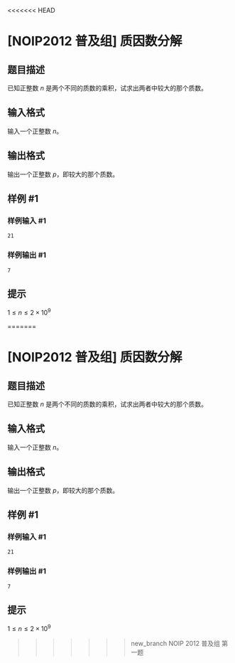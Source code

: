 <<<<<<< HEAD
# [NOIP2012 普及组] 质因数分解

## 题目描述

已知正整数 $n$ 是两个不同的质数的乘积，试求出两者中较大的那个质数。

## 输入格式

输入一个正整数 $n$。

## 输出格式

输出一个正整数 $p$，即较大的那个质数。

## 样例 #1

### 样例输入 #1

```
21
```

### 样例输出 #1

```
7
```

## 提示

$1 \le n\le 2\times 10^9$

=======
# [NOIP2012 普及组] 质因数分解

## 题目描述

已知正整数 $n$ 是两个不同的质数的乘积，试求出两者中较大的那个质数。

## 输入格式

输入一个正整数 $n$。

## 输出格式

输出一个正整数 $p$，即较大的那个质数。

## 样例 #1

### 样例输入 #1

```
21
```

### 样例输出 #1

```
7
```

## 提示

$1 \le n\le 2\times 10^9$

>>>>>>> new_branch
NOIP 2012 普及组 第一题